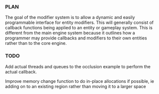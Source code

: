 
### PLAN

The goal of the modifier system is to allow a dynamic and easily programmable interface for entity modifiers. This will generally consist of callback functions being applied to an entity or gameplay system. This is different from the main engine system because it outlines how a programmer may provide callbacks and modifiers to their own entities rather than to the core engine.

### TODO

Add actual threads and queues to the occlusion example to perform the actual callback.

Improve memory change function to do in-place allocations if possible, ie adding on to an existing region rather than moving it to a larger space
